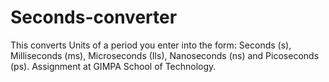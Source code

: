 # Seconds-converter
This converts Units of a period you enter into the form: Seconds (s), Milliseconds (ms), Microseconds (Ils), Nanoseconds (ns) and Picoseconds (ps). Assignment at GIMPA School of Technology.
